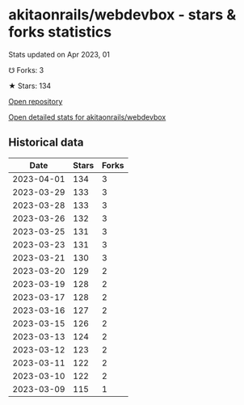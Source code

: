 # akitaonrails/webdevbox - stars & forks statistics

Stats updated on Apr 2023, 01

☋ Forks: 3

★ Stars: 134

[Open repository](https://github.com/akitaonrails/webdevbox)

[Open detailed stats for akitaonrails/webdevbox](https://reviewgithub.com/rep/akitaonrails/webdevbox)

## Historical data
| Date | Stars | Forks |
|------|-------|-------|
| 2023-04-01 | 134 | 3 | 
| 2023-03-29 | 133 | 3 | 
| 2023-03-28 | 133 | 3 | 
| 2023-03-26 | 132 | 3 | 
| 2023-03-25 | 131 | 3 | 
| 2023-03-23 | 131 | 3 | 
| 2023-03-21 | 130 | 3 | 
| 2023-03-20 | 129 | 2 | 
| 2023-03-19 | 128 | 2 | 
| 2023-03-17 | 128 | 2 | 
| 2023-03-16 | 127 | 2 | 
| 2023-03-15 | 126 | 2 | 
| 2023-03-13 | 124 | 2 | 
| 2023-03-12 | 123 | 2 | 
| 2023-03-11 | 122 | 2 | 
| 2023-03-10 | 122 | 2 | 
| 2023-03-09 | 115 | 1 | 

